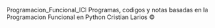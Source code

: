 Programacion_Funcional_ICI
Programas, codigos y notas basadas en la Programacion Funcional en Python
Cristian Larios ©
